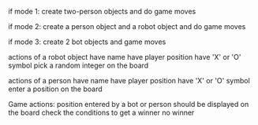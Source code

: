 if mode 1:
create two-person objects and do  game moves

if mode 2:
create a person object and  a robot object  and do game moves

if mode 3:
create 2 bot objects and game moves


actions of a robot object
have name
have player position
have 'X' or 'O' symbol
pick a random integer on the board 

actions of a person
have name
have player position
have 'X' or 'O' symbol
enter a position on the board

Game actions:
position entered  by a bot or person should be displayed on the board
check the conditions to get a winner no winner
